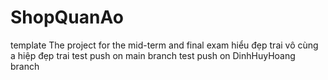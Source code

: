 # ShopQuanAo
template
The project for the mid-term and final exam 
hiểu đẹp trai vô cùng
a hiệp đẹp trai
test push on main branch
test push on DinhHuyHoang branch